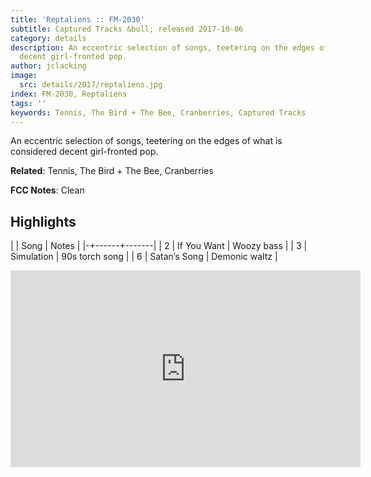 ```yaml
---
title: 'Reptaliens :: FM-2030'
subtitle: Captured Tracks &bull; released 2017-10-06
category: details
description: An eccentric selection of songs, teetering on the edges of what is considered
  decent girl-fronted pop.
author: jclacking
image:
  src: details/2017/reptaliens.jpg
index: FM-2030, Reptaliens
tags: ''
keywords: Tennis, The Bird + The Bee, Cranberries, Captured Tracks
---
```

An eccentric selection of songs, teetering on the edges of what is considered decent girl-fronted pop.<!--more-->

**Related**: Tennis, The Bird + The Bee, Cranberries

**FCC Notes**: Clean

## Highlights

| | Song | Notes |
|-+------+-------|
| 2 | If You Want | Woozy bass |
| 3 | Simulation | 90s torch song |
| 6 | Satan’s Song | Demonic waltz |

<div class="tlo-detail-video"><iframe width="560" height="315" src="https://www.youtube.com/embed/zHldnGhVWr4" frameborder="0" allow="autoplay; encrypted-media" allowfullscreen></iframe></div>

